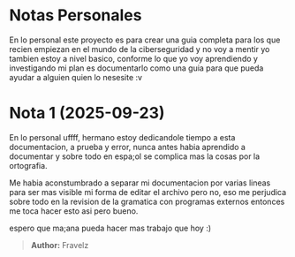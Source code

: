 # Notas Personales 
En lo personal este proyecto es para crear una guia completa para los que recien empiezan en el mundo de la ciberseguridad y no voy a mentir yo tambien estoy a nivel basico, conforme lo que yo voy aprendiendo y investigando mi plan es documentarlo como una guia para que pueda ayudar a alguien quien lo nesesite :v 

# Nota 1 (2025-09-23)
En lo personal uffff, hermano estoy dedicandole tiempo a esta documentacion, a prueba y error, nunca antes habia aprendido a documentar y sobre todo en espa;ol se complica mas la cosas por la ortografia.

Me habia aconstumbrado a separar mi documentacion por varias lineas para ser mas visible mi forma de editar el archivo pero no, eso me perjudica sobre todo en la revision de la gramatica con programas externos entonces me toca hacer esto asi pero bueno.

espero que ma;ana pueda hacer mas trabajo que hoy :)

> **Author:** Fravelz
